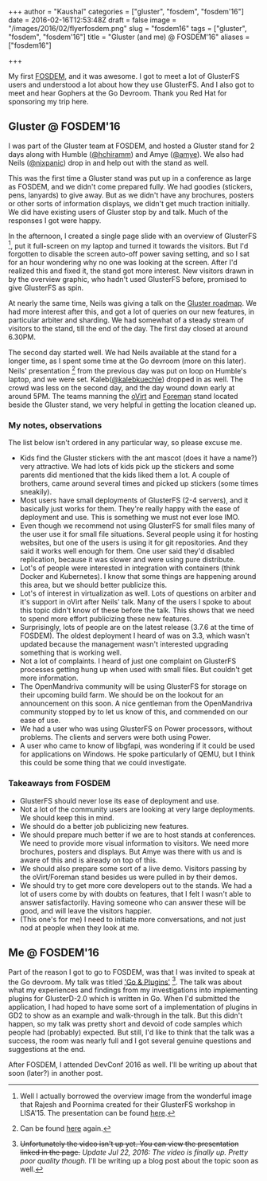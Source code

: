 +++
author = "Kaushal"
categories = ["gluster", "fosdem", "fosdem'16"]
date = 2016-02-16T12:53:48Z
draft = false
image = "/images/2016/02/flyerfosdem.png"
slug = "fosdem16"
tags = ["gluster", "fosdem", "fosdem'16"]
title = "Gluster (and me) @ FOSDEM'16"
aliases = ["fosdem16"]

+++

My first [FOSDEM](https://fosdem.org/2016/), and it was awesome. I got to meet a lot of GlusterFS users and understood a lot about how they use GlusterFS. And I also got to meet and hear Gophers at the Go Devroom. Thank you Red Hat for sponsoring my trip here.

## Gluster @ FOSDEM'16
I was part of the Gluster team at FOSDEM, and hosted a Gluster stand for 2 days along with Humble ([@hchiramm](https://twitter.com/hchiramm)) and Amye ([@amye](https://twitter.com/amye)). We also had Neils ([@nixpanic](https://twitter.com/nixpanic)) drop in and help out with the stand as well.

This was the first time a Gluster stand was put up in a conference as large as FOSDEM, and we didn't come prepared fully. We had goodies (stickers, pens, lanyards) to give away. But as we didn't have any brochures, posters or other sorts of information displays, we didn't get much traction initially. We did have existing users of Gluster stop by and talk. Much of the responses I got were happy.

In the afternoon, I created a single page slide with an overview of GlusterFS [^1], put it full-screen on my laptop and turned it towards the visitors. But I'd forgotten to disable the screen auto-off power saving setting, and so I sat for an hour wondering why no one was looking at the screen. After I'd realized this and fixed it, the stand got more interest. New visitors drawn in by the overview graphic, who hadn't used GlusterFS before, promised to give GlusterFS as spin.

At nearly the same time, Neils was giving a talk on the [Gluster roadmap](https://fosdem.org/2016/schedule/event/gluster_roadmap/). We had more interest after this, and got a lot of queries on our new features, in particular arbiter and sharding. We had somewhat of a steady stream of visitors to the stand, till the end of the day. The first day closed at around 6.30PM.

The second day started well. We had Neils available at the stand for a longer time, as I spent some time at the Go devroom (more on this later). Neils' presentation [^2] from the previous day was put on loop on Humble's laptop, and we were set. Kaleb([@kalebkuechle](https://twitter.com/kalebkuechle)) dropped in as well. The crowd was less on the second day, and the day wound down early at around 5PM. The teams manning the [oVirt](https://www.ovirt.org) and [Foreman](http://theforeman.org) stand located beside the Gluster stand, we very helpful in getting the location cleaned up.

### My notes, observations
The list below isn't ordered in any particular way, so please excuse me.

- Kids find the Gluster stickers with the ant mascot (does it have a name?) very attractive. We had lots of kids pick up the stickers and some parents did mentioned that the kids liked them a lot. A couple of brothers, came around several times and picked up stickers (some times sneakily).
- Most users have small deployments of GlusterFS (2-4 servers), and it basically just works for them. They're really happy with the ease of deployment and use. This is something we must not ever lose IMO.
- Even though we recommend not using GlusterFS for small files many of the user use it for small file situations. Several people using it for hosting websites, but one of the users is using it for git repositories. And they said it works well enough for them. One user said they'd disabled replication, because it was slower and were using pure distribute.
- Lot's of people were interested in integration with containers (think Docker and Kubernetes). I know that some things are happening around this area, but we should better publicize this.
- Lot's of interest in virtualization as well. Lots of questions on arbiter and it's support in oVirt after Neils' talk. Many of the users I spoke to about this topic didn't know of these before the talk.  This shows that we need to spend more effort publicizing these new features.
- Surprisingly, lots of people are on the latest release (3.7.6 at the time of FOSDEM). The oldest deployment I heard of was on 3.3, which wasn't updated because the management wasn't interested upgrading something that is working well.
- Not a lot of complaints. I heard of just one complaint on GlusterFS processes getting hung up when used with small files. But couldn't get more information.
- The OpenMandriva community will be using GlusterFS for storage on their upcoming build farm. We should be on the lookout for an announcement on this soon. A nice gentleman from the OpenMandriva community stopped by to let us know of this, and commended on our ease of use.
- We had a user who was using GlusterFS on Power processors, without problems. The clients and servers were both using Power.
- A user who came to know of libgfapi, was wondering if it could be used for applications on Windows. He spoke particularly of QEMU, but I think this could be some thing that we could investigate.

### Takeaways from FOSDEM
- GlusterFS should never lose its ease of deployment and use.
- Not a lot of the community users are looking at very large deployments. We should keep this in mind.
- We should do a better job publicizing new features.
- We should prepare much better if we are to host stands at conferences. We need to provide more visual information to visitors. We need more brochures, posters and displays. But Amye was there with us and is aware of this and is already on top of this.
- We should also prepare some sort of a live demo. Visitors passing by the oVirt/Foreman stand besides us were pulled in by their demos.
- We should try to get more core developers out to the stands. We had a lot of users come by with doubts on features, that I felt I wasn't able to answer satisfactorily. Having someone who can answer these will be good, and will leave the visitors happier.
- (This one's for me) I need to initiate more conversations, and not just nod at people when they look at me.

## Me @ FOSDEM'16
Part of the reason I got to go to FOSDEM, was that I was invited to speak at the Go devroom. My talk was titled ['Go & Plugins'](https://fosdem.org/2016/schedule/event/plugins/) [^3]. The talk was about what my experiences and findings from my investigations into implementing plugins for GlusterD-2.0 which is written in Go. When I'd submitted the application, I had hoped to have some sort of a implementation of plugins in GD2 to show as an example and walk-through in the talk. But this didn't happen, so my talk was pretty short and devoid of code samples which people had (probably) expected. But still, I'd like to think that the talk was a success, the room was nearly full and I got several genuine questions and suggestions at the end.


After FOSDEM, I attended DevConf 2016 as well. I'll be writing up about that soon (later?) in another post.



[^1]: Well I actually borrowed the overview image from the wonderful image that Rajesh and Poornima created for their GlusterFS workshop in LISA'15. The presentation can be found [here](https://gluster.readthedocs.org/en/latest/presentations/).
[^2]: Can be found [here](https://gluster.readthedocs.org/en/latest/presentations/) again.
[^3]: <del>Unfortunately the video isn't up yet. You can view the presentation linked in the page.</del> _Update Jul 22, 2016: The video is finally up. Pretty poor quality though._ I'll be writing up a blog post about the topic soon as well.
